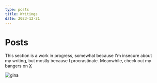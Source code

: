 ```yaml
---
type: posts
title: Writings
date: 2023-12-21
---
```


# Posts

This section is a work in progress, somewhat because I'm insecure about my writing, but mostly because I procrastinate. Meanwhile, check out my bangers on [X](https://x.com/rohanphw_)


![gina](/giphy.gif)
